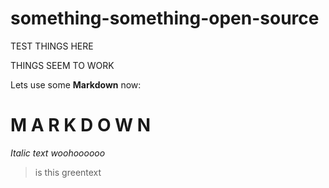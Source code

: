 # something-something-open-source

TEST THINGS HERE

THINGS SEEM TO WORK

Lets use some **Markdown** now:

# M  A  R  K  D  O  W  N

_Italic text woohoooooo_

>is this greentext
